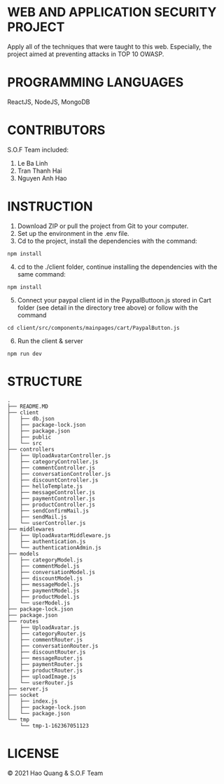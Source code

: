 #  WEB AND APPLICATION SECURITY PROJECT #
Apply all of the techniques that were taught to this web. Especially, the project aimed at preventing attacks in TOP 10 OWASP.

# PROGRAMMING LANGUAGES
ReactJS, NodeJS, MongoDB


# CONTRIBUTORS #
S.O.F Team included:
1. Le Ba Linh
2. Tran Thanh Hai 
3. Nguyen Anh Hao

# INSTRUCTION 
1. Download ZIP or pull the project from Git to your computer.
2. Set up the environment in the .env file.
3. Cd to the project, install the dependencies with the command:
``` 
npm install 
```
4. cd to the ./client folder, continue installing the dependencies with the same command:
``` 
npm install
```
5. Connect your paypal client id in the PaypalButtoon.js stored in Cart folder (see detail in the directory tree above) or follow with the command
```
cd client/src/components/mainpages/cart/PaypalButton.js
```
6. Run the client & server 
```
npm run dev
```

# STRUCTURE
```
.
├── README.MD
├── client
│   ├── db.json
│   ├── package-lock.json
│   ├── package.json
│   ├── public
│   └── src
├── controllers
│   ├── UploadAvatarController.js
│   ├── categoryController.js
│   ├── commentController.js
│   ├── conversationController.js
│   ├── discountController.js
│   ├── helloTemplate.js
│   ├── messageController.js
│   ├── paymentController.js
│   ├── productController.js
│   ├── sendConfirmMail.js
│   ├── sendMail.js
│   └── userController.js
├── middlewares
│   ├── UploadAvatarMiddleware.js
│   ├── authentication.js
│   └── authenticationAdmin.js
├── models
│   ├── categoryModel.js
│   ├── commentModel.js
│   ├── conversationModel.js
│   ├── discountModel.js
│   ├── messageModel.js
│   ├── paymentModel.js
│   ├── productModel.js
│   └── userModel.js
├── package-lock.json
├── package.json
├── routes
│   ├── UploadAvatar.js
│   ├── categoryRouter.js
│   ├── commentRouter.js
│   ├── conversationRouter.js
│   ├── discountRouter.js
│   ├── messageRouter.js
│   ├── paymentRouter.js
│   ├── productRouter.js
│   ├── uploadImage.js
│   └── userRouter.js
├── server.js
├── socket
│   ├── index.js
│   ├── package-lock.json
│   └── package.json
└── tmp
    └── tmp-1-162367051123

```

# LICENSE
© 2021 Hao Quang & S.O.F Team
